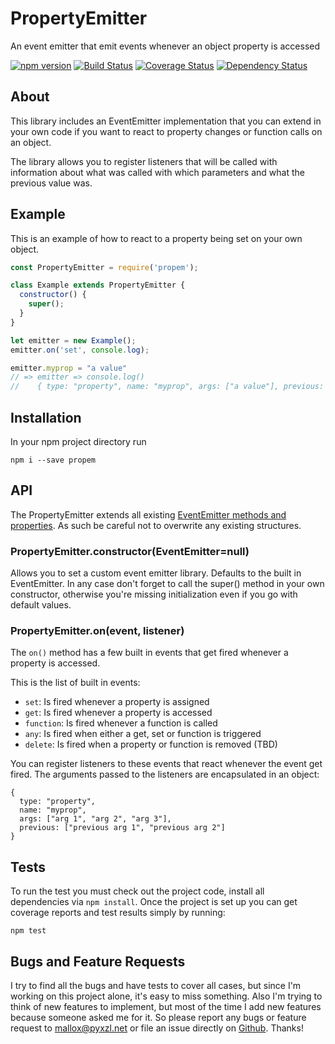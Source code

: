 # PropertyEmitter
An event emitter that emit events whenever an object property is accessed

[![npm version](https://badge.fury.io/js/PropertyEmitter.svg)](http://badge.fury.io/js/PropertyEmitter)
[![Build Status](https://travis-ci.org/mallocator/PropertyEmitter.svg?branch=master)](https://travis-ci.org/mallocator/PropertyEmitter)
[![Coverage Status](https://coveralls.io/repos/mallocator/PropertyEmitter/badge.svg?branch=master&service=github)](https://coveralls.io/github/mallocator/PropertyEmitter?branch=master)
[![Dependency Status](https://david-dm.org/mallocator/PropertyEmitter.svg)](https://david-dm.org/mallocator/PropertyEmitter)


## About

This library includes an EventEmitter implementation that you can extend in your
own code if you want to react to property changes or function calls on an object.

The library allows you to register listeners that will be called with information
about what was called with which parameters and what the previous value was.


## Example

This is an example of how to react to a property being set on your own object.

```Javascript
const PropertyEmitter = require('propem');

class Example extends PropertyEmitter {
  constructor() {
    super();
  }
}

let emitter = new Example();
emitter.on('set', console.log);

emitter.myprop = "a value"
// => emitter => console.log()
//    { type: "property", name: "myprop", args: ["a value"], previous: null }
```


## Installation

In your npm project directory run

```
npm i --save propem
```


## API

The PropertyEmitter extends all existing [EventEmitter methods and properties](https://nodejs.org/api/events.html#events_class_eventemitter).
As such be careful not to overwrite any existing structures.

### PropertyEmitter.constructor(EventEmitter=null)

Allows you to set a custom event emitter library. Defaults to the built
in EventEmitter. In any case don't forget to call the super() method in your
own constructor, otherwise you're missing initialization even if you go with
default values.

### PropertyEmitter.on(event, listener)

The ```on()``` method has a few built in events that get fired whenever a
property is accessed.

This is the list of built in events:

* ```set```: Is fired whenever a property is assigned
* ```get```: Is fired whenever a property is accessed
* ```function```: Is fired whenever a function is called
* ```any```: Is fired when either a get, set or function is triggered
* ```delete```: Is fired when a property or function is removed (TBD)


You can register listeners to these events that react whenever the event get
fired. The arguments passed to the listeners are encapsulated in an object:

```
{
  type: "property",
  name: "myprop",
  args: ["arg 1", "arg 2", "arg 3"],
  previous: ["previous arg 1", "previous arg 2"]
}
```


## Tests

To run the test you must check out the project code, install all dependencies
via ```npm install```. Once the project is set up you can get coverage reports
and test results simply by running:

```
npm test
```


## Bugs and Feature Requests

I try to find all the bugs and have tests to cover all cases, but since I'm working on this project alone, it's easy to miss something.
Also I'm trying to think of new features to implement, but most of the time I add new features because someone asked me for it.
So please report any bugs or feature request to mallox@pyxzl.net or file an issue directly on [Github](https://github.com/mallocator/PropertyEmitter/issues).
Thanks!
